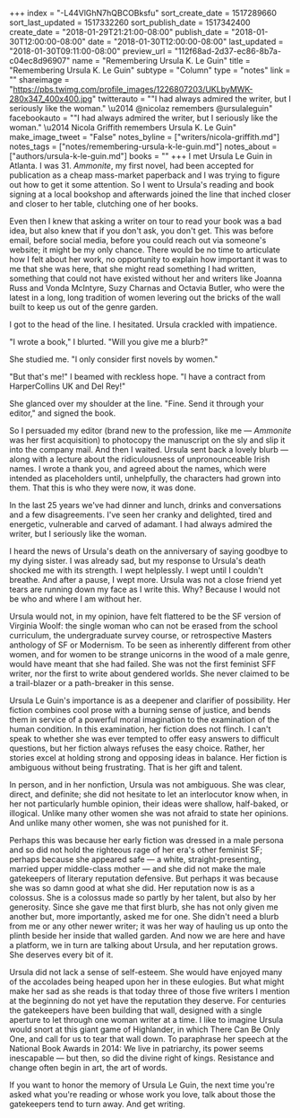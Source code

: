 +++
index = "-L44VlGhN7hQBCOBksfu"
sort_create_date = 1517289660
sort_last_updated = 1517332260
sort_publish_date = 1517342400
create_date = "2018-01-29T21:21:00-08:00"
publish_date = "2018-01-30T12:00:00-08:00"
date = "2018-01-30T12:00:00-08:00"
last_updated = "2018-01-30T09:11:00-08:00"
preview_url = "112f68ad-2d37-ec86-8b7a-c04ec8d96907"
name = "Remembering Ursula K. Le Guin"
title = "Remembering Ursula K. Le Guin"
subtype = "Column"
type = "notes"
link = ""
shareimage = "https://pbs.twimg.com/profile_images/1226807203/UKLbyMWK-280x347_400x400.jpg"
twitterauto = "\"I had always admired the writer, but I seriously like the woman.\" \u2014 @nicolaz remembers @ursulaleguin"
facebookauto = "\"I had always admired the writer, but I seriously like the woman.\" \u2014 Nicola Griffith remembers Ursula K. Le Guin"
make_image_tweet = "False"
notes_byline = ["writers/nicola-griffith.md"]
notes_tags = ["notes/remembering-ursula-k-le-guin.md"]
notes_about = ["authors/ursula-k-le-guin.md"]
books = ""
+++
I met Ursula Le Guin in Atlanta. I was 31. _Ammonite_, my first novel, had been accepted for publication as a cheap mass-market paperback and I was trying to figure out how to get it some attention. So I went to Ursula's reading and book signing at a local bookshop and afterwards joined the line that inched closer and closer to her table, clutching one of her books. 

Even then I knew that asking a writer on tour to read your book was a bad idea, but also knew that if you don't ask, you don't get. This was before email, before social media, before you could reach out via someone's website; it might be my only chance. There would be no time to articulate how I felt about her work, no opportunity to explain how important it was to me that she was here, that she might read something I had written, something that could not have existed without her and writers like Joanna Russ and Vonda McIntyre, Suzy Charnas and Octavia Butler, who were the latest in a long, long tradition of women levering out the bricks of the wall built to keep us out of the genre garden. 
    
I got to the head of the line. I hesitated. Ursula crackled with impatience.

"I wrote a book," I blurted. "Will you give me a blurb?"

She studied me. "I only consider first novels by women." 

"But that's me!" I beamed with reckless hope. "I have a contract from HarperCollins UK and Del Rey!"

She glanced over my shoulder at the line. "Fine. Send it through your editor," and signed the book.

So I persuaded my editor (brand new to the profession, like me &mdash; _Ammonite_ was her first acquisition) to photocopy the manuscript on the sly and slip it into the company mail. And then I waited. Ursula sent back a lovely blurb &mdash; along with a lecture about the ridiculousness of unpronounceable Irish names. I wrote a thank you, and agreed about the names, which were intended as placeholders until, unhelpfully, the characters had grown into them. That this is who they were now, it was done.

In the last 25 years we've had dinner and lunch, drinks and conversations and a few disagreements. I've seen her cranky and delighted, tired and energetic, vulnerable and carved of adamant. I had always admired the writer, but I seriously like the woman.

<div class="break"></div>

I heard the news of Ursula's death on the anniversary of saying goodbye to my dying sister. I was already sad, but my response to Ursula's death shocked me with its strength. I wept helplessly. I wept until I couldn't breathe. And after a pause, I wept more. Ursula was not a close friend yet tears are running down my face as I write this. Why? Because I would not be who and where I am without her.

Ursula would not, in my opinion, have felt flattered to be the SF version of Virginia Woolf: the single woman who can not be erased from the school curriculum, the undergraduate survey course, or retrospective Masters anthology of SF or Modernism. To be seen as inherently different from other women, and for women to be strange unicorns in the wood of a male genre, would have meant that she had failed. She was not the first feminist SFF writer, nor the first to write about gendered worlds. She never claimed to be a trail-blazer or a path-breaker in this sense.

Ursula Le Guin's importance is as a deepener and clarifier of possibility. Her fiction combines cool prose with a burning sense of justice, and bends them in service of a powerful moral imagination to the examination of the human condition. In this examination, her fiction does not flinch. I can't speak to whether she was ever tempted to offer easy answers to difficult questions, but her fiction always refuses the easy choice. Rather, her stories excel at holding strong and opposing ideas in balance. Her fiction is ambiguous without being frustrating. That is her gift and talent.

<div class="break"></div>

In person, and in her nonfiction, Ursula was not ambiguous. She was clear, direct, and definite; she did not hesitate to let an interlocutor know when, in her not particularly humble opinion, their ideas were shallow, half-baked, or illogical. Unlike many other women she was not afraid to state her opinions. And unlike many other women, she was not punished for it.

Perhaps this was because her early fiction was dressed in a male persona and so did not hold the righteous rage of her era's other feminist SF; perhaps because she appeared safe &mdash; a white, straight-presenting, married upper middle-class mother &mdash; and she did not make the male gatekeepers of literary reputation defensive. But perhaps it was because she was so damn good at what she did. Her reputation now is as a colossus. She is a colossus made so partly by her talent, but also by her generosity. Since she gave me that first blurb, she has not only given me another but, more importantly, asked me for one. She didn't need a blurb from me or any other newer writer; it was her way of hauling us up onto the plinth beside her inside that walled garden. And now we are here and have a platform, we in turn are talking about Ursula, and her reputation grows. She deserves every bit of it. 

Ursula did not lack a sense of self-esteem. She would have enjoyed many of the accolades being heaped upon her in these eulogies. But what might make her sad as she reads is that today three of those five writers I mention at the beginning do not yet have the reputation they deserve. For centuries the gatekeepers have been building that wall, designed with a single aperture to let through one woman writer at a time. I like to imagine Ursula would snort at this giant game of Highlander, in which There Can Be Only One, and call for us to tear that wall down. To paraphrase her speech at the National Book Awards in 2014: We live in patriarchy, its power seems inescapable &mdash; but then, so did the divine right of kings. Resistance and change often begin in art, the art of words.

If you want to honor the memory of Ursula Le Guin, the next time you're asked what you're reading or whose work you love, talk about those the gatekeepers tend to turn away. And get writing.